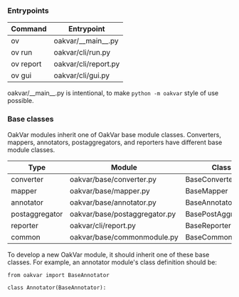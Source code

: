 ### Entrypoints

| Command | Entrypoint |
|----------|-----------------|
| ov      | oakvar/\_\_main\_\_.py |
| ov run | oakvar/cli/run.py|
| ov report | oakvar/cli/report.py |
| ov gui | oakvar/cli/gui.py|

oakvar/\_\_main\_\_.py is intentional, to make `python -m oakvar` style of use possible.

### Base classes

OakVar modules inherit one of OakVar base module classes. Converters, mappers, annotators, postaggregators, and reporters have different base module classes.

| Type | Module | Class |
|----------|-----------------|-----------|
| converter | oakvar/base/converter.py | BaseConverter |
| mapper | oakvar/base/mapper.py | BaseMapper |
| annotator | oakvar/base/annotator.py | BaseAnnotator |
| postaggregator | oakvar/base/postaggregator.py | BasePostAggregator |
| reporter | oakvar/cli/report.py | BaseReporter |
| common | oakvar/base/commonmodule.py | BaseCommonModule |

To develop a new OakVar module, it should inherit one of these base classes. For example, an annotator module's class definition should be:

```
from oakvar import BaseAnnotator

class Annotator(BaseAnnotator):
```

